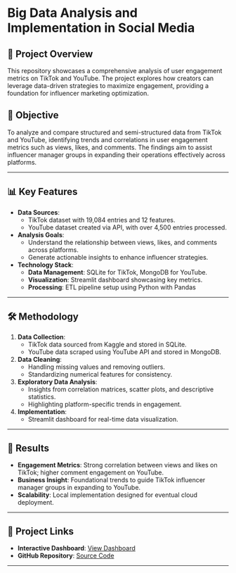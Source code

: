 # Big Data Analysis and Implementation in Social Media

## 🚀 Project Overview
This repository showcases a comprehensive analysis of user engagement metrics on TikTok and YouTube. The project explores how creators can leverage data-driven strategies to maximize engagement, providing a foundation for influencer marketing optimization.

## 🎯 Objective
To analyze and compare structured and semi-structured data from TikTok and YouTube, identifying trends and correlations in user engagement metrics such as views, likes, and comments. The findings aim to assist influencer manager groups in expanding their operations effectively across platforms.

---

## 📊 Key Features
- **Data Sources**:  
  - TikTok dataset with 19,084 entries and 12 features.  
  - YouTube dataset created via API, with over 4,500 entries processed.  
- **Analysis Goals**:  
  - Understand the relationship between views, likes, and comments across platforms.  
  - Generate actionable insights to enhance influencer strategies.  
- **Technology Stack**:  
  - **Data Management**: SQLite for TikTok, MongoDB for YouTube.  
  - **Visualization**: Streamlit dashboard showcasing key metrics.  
  - **Processing**: ETL pipeline setup using Python with Pandas 

---

## 🛠️ Methodology
1. **Data Collection**:  
   - TikTok data sourced from Kaggle and stored in SQLite.  
   - YouTube data scraped using YouTube API and stored in MongoDB.  
2. **Data Cleaning**:  
   - Handling missing values and removing outliers.  
   - Standardizing numerical features for consistency.  
3. **Exploratory Data Analysis**:  
   - Insights from correlation matrices, scatter plots, and descriptive statistics.  
   - Highlighting platform-specific trends in engagement.  
4. **Implementation**:  
   - Streamlit dashboard for real-time data visualization.  


---

## 🌟 Results
- **Engagement Metrics**: Strong correlation between views and likes on TikTok; higher comment engagement on YouTube.  
- **Business Insight**: Foundational trends to guide TikTok influencer manager groups in expanding to YouTube.  
- **Scalability**: Local implementation designed for eventual cloud deployment.  

---

## 🔗 Project Links
- **Interactive Dashboard**: [View Dashboard](https://tiktok-youtube-dashboard.streamlit.app/)  
- **GitHub Repository**: [Source Code](https://github.com/Takosaga/fall_24/tree/main/big_data/coursework_assignment)  

---
